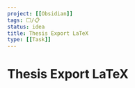 ```yaml
---
project: [[Obsidian]]
tags: ⬜/📋 
status: idea
title: Thesis Export LaTeX
type: [[Task]]
---
```


# Thesis Export LaTeX
